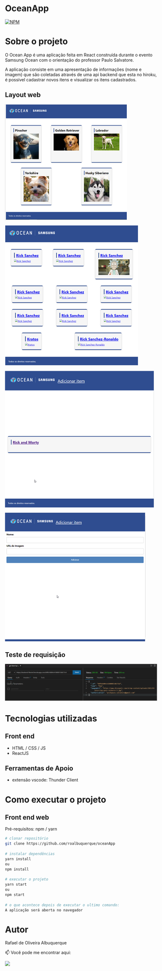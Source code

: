 # OceanApp 
[![NPM](https://img.shields.io/npm/l/react)](https://github.com/roalbuquerque/oceanApp/blob/master/LICENSE) 

# Sobre o projeto

O Ocean App é uma aplicação feita em React construída durante o evento Samsung Ocean com o orientação do professor Paulo Salvatore.

A aplicação consiste em uma apresentação de informações (nome e imagem) que são coletadas através de uma api backend que esta no hiroku, é possível cadastrar novos itens e visualizar os itens cadastrados.

## Layout web
![Web 0](https://github.com/roalbuquerque/oceanApp/blob/master/assets/TelaPrincipal.png)

![Web 1](https://github.com/roalbuquerque/oceanApp/blob/master/assets/telaPrincipalRetornadaDoServico.png)

![Web 2](https://github.com/roalbuquerque/oceanApp/blob/master/assets/Visualizacao.png)

![Web 3](https://github.com/roalbuquerque/oceanApp/blob/master/assets/TelaAdicionarItem.png)

## Teste de requisição
![Teste de requisitção](https://github.com/roalbuquerque/oceanApp/blob/master/assets/testeRequisicao.png)

# Tecnologias utilizadas

## Front end
- HTML / CSS / JS
- ReactJS
## Ferramentas de Apoio
- extensão vscode: Thunder Client

# Como executar o projeto

## Front end web
Pré-requisitos: npm / yarn

```bash
# clonar repositório
git clone https://github.com/roalbuquerque/oceanApp

# instalar dependências
yarn install
ou
npm install

# executar o projeto
yarn start
ou
npm start

# o que acontece depois de executar o ultimo comando:
A aplicação será aberta no navegador

```

# Autor

Rafael de Oliveira Albuquerque

📫 Você pode me encontrar aqui:
<p align="left">
  <a href="https://www.linkedin.com/in/rafaeloliveiraalbuquerque/" alt="Linkedin">
  <img src="https://img.shields.io/badge/-Linkedin-0e76a8?style=flat-square&logo=Linkedin&logoColor=white&link=https://www.linkedin.com/in/rafaeloliveiraalbuquerque/" /></a>

